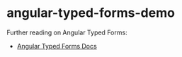 # angular-typed-forms-demo

Further reading on Angular Typed Forms:
- [Angular Typed Forms Docs](https://angular.io/guide/typed-forms)
